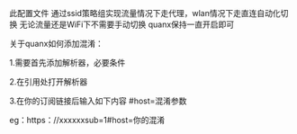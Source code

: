   此配置文件 通过ssid策略组实现流量情况下走代理，wlan情况下走直连自动化切换 无论流量还是WiFi下不需要手动切换 quanx保持一直开启即可
  
  关于quanx如何添加混淆：
  
  1.需要首先添加解析器，必要条件
  
  2.在引用处打开解析器
  
  3.在你的订阅链接后输入如下内容
  #host=混淆参数
  
  eg：https：//xxxxxxsub=1#host=你的混淆
